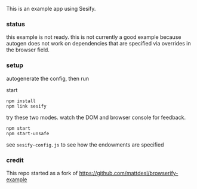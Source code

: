 This is an example app using Sesify.

### status
this example is not ready.
this is not currently a good example because autogen does not work on dependencies that are specified via overrides in the browser field.

### setup
autogenerate the config, then run

start
```
npm install
npm link sesify
```

try these two modes. watch the DOM and browser console for feedback.
```
npm start
npm start-unsafe
```

see `sesify-config.js` to see how the endowments are specified 

### credit

This repo started as a fork of https://github.com/mattdesl/browserify-example